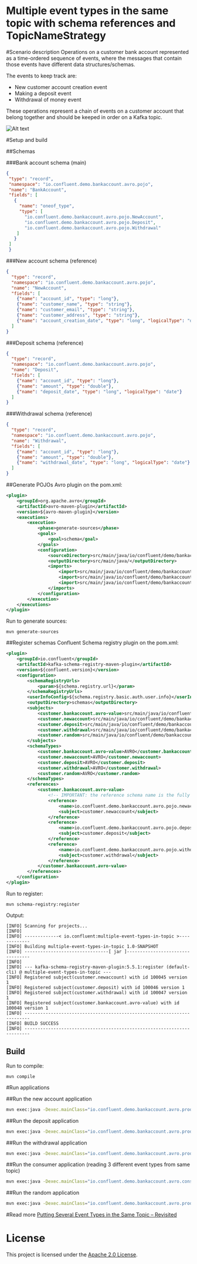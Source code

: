 
Multiple event types in the same topic with schema references and TopicNameStrategy
================

#Scenario description
Operations on a customer bank account represented as a time-ordered sequence of events, where the messages that contain those events have different data structures/schemas.

The events to keep track are:
* New customer account creation event
* Making a deposit event
* Withdrawal of money event

These operations represent a chain of events on a customer account that belong together and should be keeped in order on a Kafka topic.

![Alt text](multiple_events_same_topic.png?raw=true "Title")

#Setup and build

##Schemas

###Bank account schema (main)
```json
{
 "type": "record",
 "namespace": "io.confluent.demo.bankaccount.avro.pojo",
 "name": "BankAccount",
 "fields": [
   {
     "name": "oneof_type",
     "type": [
       "io.confluent.demo.bankaccount.avro.pojo.NewAccount",
       "io.confluent.demo.bankaccount.avro.pojo.Deposit",
       "io.confluent.demo.bankaccount.avro.pojo.Withdrawal"
    ]
   }
 ]
 }
```
###New account schema (reference)
```json
{
  "type": "record",
  "namespace": "io.confluent.demo.bankaccount.avro.pojo",
  "name": "NewAccount",
  "fields": [
    {"name": "account_id", "type": "long"},
    {"name": "customer_name", "type": "string"},
    {"name": "customer_email", "type": "string"},
    {"name": "customer_address", "type": "string"},
    {"name": "account_creation_date", "type": "long", "logicalType": "date"}
  ]
}
```
###Deposit schema (reference)
```json
{
  "type": "record",
  "namespace": "io.confluent.demo.bankaccount.avro.pojo",
  "name": "Deposit",
  "fields": [
    {"name": "account_id", "type": "long"},
    {"name": "amount", "type": "double"},
    {"name": "deposit_date", "type": "long", "logicalType": "date"}
  ]
}
```
###Withdrawal schema (reference)
```json
{
  "type": "record",
  "namespace": "io.confluent.demo.bankaccount.avro.pojo",
  "name": "Withdrawal",
  "fields": [
    {"name": "account_id", "type": "long"},
    {"name": "amount", "type": "double"},
    {"name": "withdrawal_date", "type": "long", "logicalType": "date"}
  ]
}
```

##Generate POJOs 
Avro plugin on the pom.xml:
```xml
<plugin>
    <groupId>org.apache.avro</groupId>
    <artifactId>avro-maven-plugin</artifactId>
    <version>${avro-maven-plugin}</version>
    <executions>
        <execution>
            <phase>generate-sources</phase>
            <goals>
                <goal>schema</goal>
            </goals>
            <configuration>
                <sourceDirectory>src/main/java/io/confluent/demo/bankaccount/avro/schemas/</sourceDirectory>
                <outputDirectory>src/main/java/</outputDirectory>
                <imports>
                    <import>src/main/java/io/confluent/demo/bankaccount/avro/schemas/newaccount.avsc</import>
                    <import>src/main/java/io/confluent/demo/bankaccount/avro/schemas/deposit.avsc</import>
                    <import>src/main/java/io/confluent/demo/bankaccount/avro/schemas/withdrawal.avsc</import>
                </imports>
            </configuration>
        </execution>
    </executions>
</plugin>
```
Run to generate sources:
```
mvn generate-sources
```

##Register schemas
Confluent Schema registry plugin on the pom.xml:
```xml
<plugin>
    <groupId>io.confluent</groupId>
    <artifactId>kafka-schema-registry-maven-plugin</artifactId>
    <version>${confluent.version}</version>
    <configuration>
        <schemaRegistryUrls>
            <param>${schema.registry.url}</param>
        </schemaRegistryUrls>
        <userInfoConfig>${schema.registry.basic.auth.user.info}</userInfoConfig>
        <outputDirectory>schemas</outputDirectory>
        <subjects>
            <customer.bankaccount.avro-value>src/main/java/io/confluent/demo/bankaccount/avro/schemas/bankaccount.avsc</customer.bankaccount.avro-value>
            <customer.newaccount>src/main/java/io/confluent/demo/bankaccount/avro/schemas/newaccount.avsc</customer.newaccount>
            <customer.deposit>src/main/java/io/confluent/demo/bankaccount/avro/schemas/deposit.avsc</customer.deposit>
            <customer.withdrawal>src/main/java/io/confluent/demo/bankaccount/avro/schemas/withdrawal.avsc</customer.withdrawal>
            <customer.random>src/main/java/io/confluent/demo/bankaccount/avro/schemas/random.avsc</customer.random>
        </subjects>
        <schemaTypes>
            <customer.bankaccount.avro-value>AVRO</customer.bankaccount.avro-value>
            <customer.newaccount>AVRO</customer.newaccount>
            <customer.deposit>AVRO</customer.deposit>
            <customer.withdrawal>AVRO</customer.withdrawal>
            <customer.random>AVRO</customer.random>
        </schemaTypes>
        <references>
            <customer.bankaccount.avro-value>
                <!-- IMPORTANT: the reference schema name is the fully qualified name -->
                <reference>
                    <name>io.confluent.demo.bankaccount.avro.pojo.newaccount</name>
                    <subject>customer.newaccount</subject>
                </reference>
                <reference>
                    <name>io.confluent.demo.bankaccount.avro.pojo.deposit</name>
                    <subject>customer.deposit</subject>
                </reference>
                <reference>
                    <name>io.confluent.demo.bankaccount.avro.pojo.withdrawal</name>
                    <subject>customer.withdrawal</subject>
                </reference>
            </customer.bankaccount.avro-value>
        </references>
    </configuration>
</plugin>
```
Run to register:
```
mvn schema-registry:register
```
Output:
```shell
[INFO] Scanning for projects...
[INFO]
[INFO] -------------< io.confluent:multiple-event-types-in-topic >-------------
[INFO] Building multiple-event-types-in-topic 1.0-SNAPSHOT
[INFO] --------------------------------[ jar ]---------------------------------
[INFO]
[INFO] --- kafka-schema-registry-maven-plugin:5.5.1:register (default-cli) @ multiple-event-types-in-topic ---
[INFO] Registered subject(customer.newaccount) with id 100045 version 1
[INFO] Registered subject(customer.deposit) with id 100046 version 1
[INFO] Registered subject(customer.withdrawal) with id 100047 version 1
[INFO] Registered subject(customer.bankaccount.avro-value) with id 100048 version 1
[INFO] ------------------------------------------------------------------------
[INFO] BUILD SUCCESS
[INFO] ------------------------------------------------------------------------
```

## Build
Run to compile:
```
mvn compile
```

#Run applications

##Run the new account application
```bash
mvn exec:java -Dexec.mainClass="io.confluent.demo.bankaccount.avro.producer.NewAccountService" -Dexec.args="./src/main/resources ccloud_prod_catalog.properties customer.bankaccount.avro NewAccountService.avro"
```

##Run the deposit application
```bash
mvn exec:java -Dexec.mainClass="io.confluent.demo.bankaccount.avro.producer.DepositService" -Dexec.args="./src/main/resources ccloud_prod_catalog.properties customer.bankaccount.avro DepositService.avro"
```

##Run the withdrawal application
```bash
mvn exec:java -Dexec.mainClass="io.confluent.demo.bankaccount.avro.producer.WithdrawalService" -Dexec.args="./src/main/resources ccloud_prod_catalog.properties customer.bankaccount.avro WithdrawalService.avro"
```

##Run the consumer application (reading 3 different event types from same topic)
```bash
mvn exec:java -Dexec.mainClass="io.confluent.demo.bankaccount.avro.consumer.GenericAvroConsumerService" -Dexec.args="./src/main/resources ccloud_prod_catalog.properties customer.bankaccount.avro BalanceService.avro"
```

##Run the random application
```bash
mvn exec:java -Dexec.mainClass="io.confluent.demo.bankaccount.avro.producer.RandomService" -Dexec.args="./src/main/resources ccloud_prod_catalog.properties customer.bankaccount.avro RandomService.avro"
```

#Read more
[Putting Several Event Types in the Same Topic – Revisited](https://www.confluent.io/blog/multiple-event-types-in-the-same-kafka-topic/)

# License
This project is licensed under the [Apache 2.0 License](./LICENSE).

